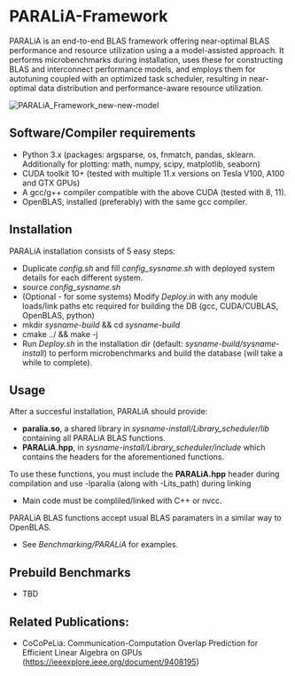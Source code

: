 # PARALiA-Framework

PARALiA is an end-to-end BLAS framework offering near-optimal BLAS performance and resource utilization using a a model-assisted approach.
It performs microbenchmarks during installation, uses these for constructing BLAS and interconnect performance models, and employs them for autotuning coupled with an optimized task scheduler, resulting in near-optimal data distribution and performance-aware resource utilization.

![PARALiA_Framework_new-new-model](https://user-images.githubusercontent.com/47385258/223406202-a19f5c2e-232c-435a-821f-cbdd77c364f2.jpg)

## Software/Compiler requirements
 - Python 3.x (packages: argsparse, os, fnmatch, pandas, sklearn. Additionally for plotting: math, numpy, scipy, matplotlib, seaborn)
 - CUDA toolkit 10+ (tested with multiple 11.x versions on Tesla V100, A100 and GTX GPUs)
 - A gcc/g++ compiler compatible with the above CUDA (tested with 8, 11).
 - OpenBLAS, installed (preferably) with the same gcc compiler.

## Installation
PARALiA installation consists of 5 easy steps:
 - Duplicate *config.sh* and fill *config_sysname.sh* with deployed system details for each different system.
 - source *config_sysname.sh*
 - (Optional - for some systems) Modify *Deploy.in* with any module loads/link paths etc required for building the DB (gcc, CUDA/CUBLAS, OpenBLAS, python)  
 - mkdir *sysname-build* && cd *sysname-build*
 - cmake ../ && make -j
 - Run *Deploy.sh* in the installation dir (default: *sysname-build/sysname-install*) to perform microbenchmarks and build the database (will take a while to complete).

## Usage
After a succesful installation, PARALiA should provide:
  - **paralia.so**, a shared library in *sysname-install/Library_scheduler/lib* containing all PARALiA BLAS functions.
  - **PARALiA.hpp**, in *sysname-install/Library_scheduler/include* which contains the headers for the aforementioned functions.

To use these functions, you must include the **PARALiA.hpp** header during compilation and use -lparalia (along with -Lits_path) during linking
 - Main code must be compliled/linked with C++ or nvcc.   

PARALiA BLAS functions accept usual BLAS paramaters in a similar way to OpenBLAS.
  - See *Benchmarking/PARALiA* for examples.

## Prebuild Benchmarks
 - TBD

## Related Publications:
 - CoCoPeLia: Communication-Computation Overlap Prediction for Efficient Linear Algebra on GPUs (https://ieeexplore.ieee.org/document/9408195)
